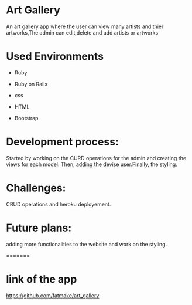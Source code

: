 
# Art Gallery

An art gallery app where the user can view many artists and thier artworks,The admin can edit,delete and add artists or artworks

# Used Environments

* Ruby

* Ruby on Rails

* css

* HTML

* Bootstrap

# Development process:

Started by working on the CURD operations for the admin and creating the views for each model. Then, adding the devise user.Finally, the styling.

# Challenges:
CRUD operations and heroku deployement.

# Future plans:
adding more functionalities to the website and work on the styling.

=======
# link of the app
https://github.com/fatmake/art_gallery
